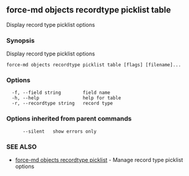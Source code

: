 ## force-md objects recordtype picklist table

Display record type picklist options

### Synopsis

Display record type picklist options

```
force-md objects recordtype picklist table [flags] [filename]...
```

### Options

```
  -f, --field string        field name
  -h, --help                help for table
  -r, --recordtype string   record type
```

### Options inherited from parent commands

```
      --silent   show errors only
```

### SEE ALSO

* [force-md objects recordtype picklist](force-md_objects_recordtype_picklist.md)	 - Manage record type picklist options

